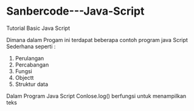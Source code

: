 # Sanbercode---Java-Script
Tutorial Basic Java Script

Dimana dalam Progam ini terdapat beberapa contoh program java Script Sederhana seperti :
1. Perulangan
2. Percabangan
3. Fungsi
4. Objectt
5. Struktur data

Dalam Program Java Script Conlose.log() berfungsi untuk menampilkan teks
